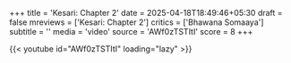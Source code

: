 +++
title = 'Kesari: Chapter 2'
date = 2025-04-18T18:49:46+05:30
draft = false
mreviews = ['Kesari: Chapter 2']
critics = ['Bhawana Somaaya']
subtitle = ''
media = 'video'
source = 'AWf0zTSTItI'
score = 8
+++

{{< youtube id="AWf0zTSTItI" loading="lazy" >}}
